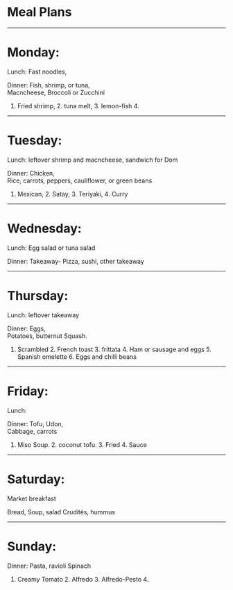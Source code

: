# Meal Plans
***

# Monday:   
Lunch: Fast noodles, 

Dinner:
Fish, shrimp, or tuna,   
Macncheese, Broccoli or Zucchini
1. Fried shrimp, 2. tuna melt, 3. lemon-fish 4.

***

# Tuesday:   

Lunch: leftover shrimp and macncheese, sandwich for Dom

Dinner:
Chicken,   
Rice, carrots, peppers, cauliflower, or green beans
1. Mexican, 2. Satay, 3. Teriyaki, 4. Curry 
***

# Wednesday:   

Lunch: Egg salad or tuna salad

Dinner:
Takeaway-
Pizza, sushi, other takeaway
***

# Thursday:   
Lunch: leftover takeaway

Dinner: Eggs,   
Potatoes, butternut Squash.
1. Scrambled  2. French toast  3. frittata  4. Ham or sausage and eggs 5. Spanish omelette 6. Eggs and chilli beans
***

# Friday:

Lunch:

Dinner:
Tofu,
Udon,   
Cabbage, carrots
1. Miso Soup. 2. coconut tofu. 3. Fried 4. Sauce
***

# Saturday:

Market breakfast

Bread, Soup, salad
Crudités, hummus
***

# Sunday:

Dinner:
Pasta, ravioli
Spinach
1. Creamy Tomato 2. Alfredo 3. Alfredo-Pesto 4. 